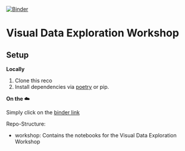 [![Binder](http://mybinder.org/badge_logo.svg)](https://mybinder.org/v2/gh/krlng/py-dashboarding/main)

# Visual Data Exploration Workshop



## Setup

**Locally**

1. Clone this reco
2. Install dependencies via [poetry](https://python-poetry.org) or pip.

**On the :cloud:**

Simply click on the [binder link](https://mybinder.org/v2/gh/krlng/py-dashboarding/main)



Repo-Structure:

* workshop: Contains the notebooks for the Visual Data Exploration Workshop

 	
